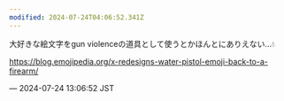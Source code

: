 ```yaml
---
modified: 2024-07-24T04:06:52.341Z
---
```


<p>大好きな絵文字をgun violenceの道具として使うとかほんとにありえない…💧</p><p><a href="https://blog.emojipedia.org/x-redesigns-water-pistol-emoji-back-to-a-firearm/" target="_blank" rel="nofollow noopener noreferrer" translate="no"><span class="invisible">https://</span><span class="ellipsis">blog.emojipedia.org/x-redesign</span><span class="invisible">s-water-pistol-emoji-back-to-a-firearm/</span></a></p>

&mdash; 2024-07-24 13:06:52 JST

<!-- Original URL: https://mastodon.social/@sakuramochi0/112839492392766750-->
